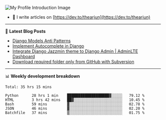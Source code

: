 ![My Profile Introduction Image](https://i.ibb.co/tLFZ15Q/gh.png)
- 📝 I write articles on [https://dev.to/thearjun](https://dev.to/thearjun)

-------

📕 **Latest Blog Posts**
<!-- BLOG-POST-LIST:START -->
- [Django Models Anti Patterns](https://dev.to/thearjun/django-models-anti-patterns-1ma1)
- [Implement Autocomplete in Django](https://dev.to/thearjun/implement-autocomplete-in-django-3h20)
- [Integrate Django Jazzmin theme to Django Admin | AdminLTE Dashboard](https://dev.to/thearjun/integrate-django-jazzmin-theme-to-django-admin-adminlte-dashboard-5aao)
- [Download required folder only from GitHub with Subversion](https://dev.to/thearjun/download-required-folder-only-from-github-with-subversion-2gpc)
<!-- BLOG-POST-LIST:END -->

-------

📊 **Weekly development breakdown**
<!--START_SECTION:waka-->
```text
Total: 35 hrs 15 mins

Python      28 hrs 1 min    ███████████████████▓░░░░░   79.12 % 
HTML        3 hrs 42 mins   ██▓░░░░░░░░░░░░░░░░░░░░░░   10.45 % 
Bash        59 mins         ▓░░░░░░░░░░░░░░░░░░░░░░░░   02.78 % 
JSON        46 mins         ▓░░░░░░░░░░░░░░░░░░░░░░░░   02.20 % 
Batchfile   37 mins         ▒░░░░░░░░░░░░░░░░░░░░░░░░   01.75 % 
```
<!--END_SECTION:waka-->
<img src='https://profile-counter.glitch.me/thearjun/count.svg' width='0px'>
